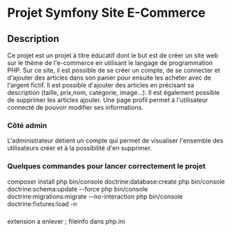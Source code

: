 
# Projet Symfony Site E-Commerce

## Description

Ce projet est un projet à titre éducatif dont le but est de créer un site web sur le thème de l'e-commerce en utilisant le langage de programmation PHP.
Sur ce site, il est possible de se créer un compte, de se connecter et d'ajouter des articles dans son panier pour ensuite les acheter avec de l'argent fictif.
Il est possible d'ajouter des articles en précisant sa description (taille, prix,nom, catégorie, image...).
Il est également possible de supprimer les articles ajouter.
Une page profil permet à l'utilisateur connecté de pouvoir modifier ses informations.

### Côté admin

L'administrateur détient un compte qui permet de visualiser l'ensemble des utilisateurs créer et à la possibilité d'en supprimer.



### Quelques commandes pour lancer correctement le projet

composer install
php bin/console doctrine:database:create
php bin/console doctrine:schema:update --force
php bin/console doctrine:migrations:migrate --no-interaction
php bin/console doctrine:fixtures:load -n


### 

extension a enlever  ; fileinfo dans php.ini